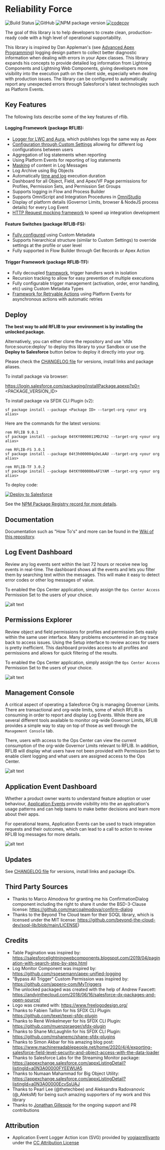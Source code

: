 # Reliability Force

![Build Status](https://img.shields.io/circleci/build/github/j-fischer/rflib/master) ![GitHub](https://img.shields.io/github/license/j-fischer/rflib) ![NPM package version](https://shields.io/npm/v/rflib) [![codecov](https://codecov.io/gh/j-fischer/rflib/branch/master/graph/badge.svg)](https://codecov.io/gh/j-fischer/rflib)

The goal of this library is to help developers to create clean, production-ready code with a high level of operational supportability.

This library is inspired by Dan Appleman's (see [Advanced Apex Programming](https://www.amazon.com/gp/product/1936754126/ref=as_li_tl?ie=UTF8&tag=apexbook-20&camp=1789&creative=9325&linkCode=as2&creativeASIN=1936754126&linkId=2e3446c23a7a7cc6c947ec1bb2480434))
logging design pattern to collect better diagnostic information when dealing with errors in your Apex classes. This library expands
his concepts to provide detailed log information from Lightning Components and Lightning Web Components, giving developers more visibility
into the execution path on the client side, especially when dealing with production issues. The library can be configured to
automatically report any unexpected errors through Salesforce's latest technologies such as Platform Events.

## Key Features

The following lists describe some of the key features of rflib.

#### Logging Framework (package RFLIB):

- [Logger for LWC and Aura](https://github.com/j-fischer/rflib/wiki/Getting-Started-with-Logging), which publishes logs the same way as Apex
- [Configuration through Custom Settings](https://github.com/j-fischer/rflib/wiki/Logger-Settings) allowing for different log configurations between users
- Aggregation of log statements when reporting
- Using Platform Events for reporting of log statements
- [Masking](https://github.com/j-fischer/rflib/wiki/Masking-Log-Messages) of content in Log Messages
- Log Archive using Big Objects
- Automatically [time and log](https://github.com/j-fischer/rflib/wiki/Getting-Started-with-the-Log-Timer) execution duration
- Dashboard for all Object, Field, and Apex/VF Page permissions for Profiles, Permission Sets, and Permission Set Groups
- Supports logging in Flow and Process Builder
- Supports OmniScript and Integration Procedures in [OmniStudio](https://github.com/j-fischer/rflib/wiki/Getting-Started-with-Logging-in-OmniStudio)
- Display of platform details (Governor Limits, browser & NodeJS process details) for every Log Event
- [HTTP Request mocking framework](https://github.com/j-fischer/rflib/wiki/Getting-Started-with-Salesforce-Functions) to speed up integration development

#### Feature Switches (package RFLIB-FS):

- [Fully configured](https://github.com/j-fischer/rflib/wiki/Getting-Started-with-Feature-Switches) using Custom Metadata
- Supports hierarchical structure (similar to Custom Settings) to override settings at the profile or user level
- Fully supported in Flow Builder through Get Records or Apex Action

#### Trigger Framework (package RFLIB-TF):

- Fully decoupled [framework](https://github.com/j-fischer/rflib/wiki/Getting-Started-with-the-Trigger-Framework), trigger handlers work in isolation
- Recursion tracking to allow for easy prevention of multiple executions
- Fully configurable trigger management (activation, order, error handling, etc) using Custom Metadata Types
- [Framework for Retryable Actions](https://github.com/j-fischer/rflib/wiki/Getting-Started-with-Retryable-Actions) using Platform Events for asynchronous actions with automatic retries

## Deploy

**The best way to add RFLIB to your environment is by installing the unlocked package.**

Alternatively, you can either clone the repository and use 'sfdx force:source:deploy' to deploy this library to your Sandbox or use the **Deploy to Salesforce**
button below to deploy it directly into your org.

Please check the [CHANGELOG file](https://github.com/j-fischer/rflib/blob/master/CHANGELOG.md) for versions, install links and package aliases.

To install package via browser:

https://login.salesforce.com/packaging/installPackage.apexp?p0=<PACKAGE_VERSION_ID>

To install package via SFDX CLI Plugin (v2):

```
sf package install --package <Package ID> --target-org <your org alias>
```

Here are the commands for the latest versions:

```
rem RFLIB 9.0.1
sf package install --package 04tKY0000011MDJYA2 --target-org <your org alias>

rem RFLIB-FS 3.0.1
sf package install --package 04t3h000004pOeLAAU --target-org <your org alias>

rem RFLIB-TF 3.0.2
sf package install --package 04tKY000000xAF1YAM --target-org <your org alias>
```

To deploy code:

<a href="https://githubsfdeploy.herokuapp.com/?owner=j-fischer&repo=rflib&ref=master">
  <img alt="Deploy to Salesforce"
       src="https://raw.githubusercontent.com/afawcett/githubsfdeploy/master/src/main/webapp/resources/img/deploy.png">
</a>

See the [NPM Package Registry record for more details](https://www.npmjs.com/package/rflib).

## Documentation

Documentation such as "How To's" and more can be found in the [Wiki of this repository](https://github.com/j-fischer/rflib/wiki).

## Log Event Dashboard

Review any log events sent within the last 72 hours or receive new log events in real-time. The dashboard shows all the events and lets you
filter them by searching text within the messages. This will make it easy to detect error codes or other log messages of value.

To enabled the Ops Center application, simply assign the `Ops Center Access` Permission Set to the users of your choice.

![alt text](https://github.com/j-fischer/rflib/blob/master/screenshots/Log_Monitor_Dashboard.gif 'Log Monitor Dashboard')

## Permissions Explorer

Review object and field permissions for profiles and permission Sets easily within the same user interface. Many problems encountered in an org trace back
to access issues. Using the Setup interface to review access for users is pretty inefficient. This dashboard provides access to all profiles and permissions
and allows for quick filtering of the results.

To enabled the Ops Center application, simply assign the `Ops Center Access` Permission Set to the users of your choice.

![alt text](https://github.com/j-fischer/rflib/blob/master/screenshots/Permission_Explorer.gif 'Permissions Explorer')

## Management Console

A critical aspect of operating a Salesforce Org is managing Governor Limits. There are transactional and org-wide limits, some of which RFLIB is consuming
in order to report and display Log Events. While there are several different tools available to monitor org-wide Governor Limits, RFLIB provides a simple
way to stay on top of those as well through the `Management Console` tab.

There, users with access to the Ops Center can view the current consumption of the org-wide Governor Limits relevant to RFLIB. In addition, RFLIB will
display what users have not been provided with Permission Set to enable client logging and what users are assigned access to the Ops Center.

![alt text](https://github.com/j-fischer/rflib/blob/master/screenshots/Management_Console.png 'Management Console')

## Application Event Dashboard

Whether a product owner wants to understand feature adoption or user behaviour, [Application Events](https://github.com/j-fischer/rflib/wiki/Getting-Started-with-Application-Events) provide visibility into the an
application's usage patterns and can help teams to make better decisions and learn more about their apps.

For operational teams, Application Events can be used to track integration requests and their outcomes, which can lead to a call to action to review
RFLIB log messages for more details.

![alt text](https://github.com/j-fischer/rflib/blob/master/screenshots/Application_Event_Dashboard.jpg 'Application Event Dashboard')

## Updates

See [CHANGELOG file](https://github.com/j-fischer/rflib/blob/master/CHANGELOG.md) for versions, install links and package IDs.

## Third Party Sources

- Thanks to Marco Almodova for granting me his ConfirmationDialog component including the right to share it under the BSD-3-Clause license: https://github.com/marcoalmodova/confirm-dialog
- Thanks to the Beyond The Cloud team for their SOQL library, which is licensed under the MIT license: https://github.com/beyond-the-cloud-dev/soql-lib/blob/main/LICENSE)

## Credits

- Table Pagination was inspired by: https://salesforcelightningwebcomponents.blogspot.com/2019/04/pagination-with-search-step-by-step.html
- Log Monitor Component was inspired by: https://github.com/rsoesemann/apex-unified-logging
- "Bypass All Trigger" Custom Permission was inspired by: https://github.com/appero-com/MyTriggers
- The unlocked packaged was created with the help of Andrew Fawcett: https://andyinthecloud.com/2018/06/16/salesforce-dx-packages-and-open-source/
- Logo was created with: https://www.freelogodesign.org/
- Thanks to Fabien Taillon for his SFDX CLI Plugin: https://github.com/texei/texei-sfdx-plugin
- Thanks to René Winkelmeyer for his SFDX CLI Plugin: https://github.com/muenzpraeger/sfdx-plugin
- Thanks to Shane McLaughlin for his SFDX CLI Plugin: https://github.com/mshanemc/shane-sfdx-plugins
- Thanks to Simon Akbar for his amazing blog post: https://www.machinereadablepeople.net/home/2020/4/4/exporting-salesforce-field-level-security-and-object-access-with-the-data-loader
- Thanks to Salesforce Labs for the Streaming Monitor package: https://appexchange.salesforce.com/appxListingDetail?listingId=a0N3A00000FYEEWUA5
- Thanks to Numaan Mahammad for Big Object Utility: https://appexchange.salesforce.com/appxListingDetail?listingId=a0N3A00000EcvSsUAJ
- Thanks to Pearl Lee (@thetechbee) and Aleksandra Radovanovic (@\_AleksM) for being such amazing supporters of my work and this library
- Thanks to [Jonathan Gillespie](https://github.com/jongpie) for the ongoing support and PR contributions

## Attribution

- Application Event Logger Action icon (SVG) provided by [yogiaprelliyanto](https://www.svgrepo.com/author/yogiaprelliyanto/) under the [CC Attribution License](https://www.svgrepo.com/page/licensing#CC%20Attribution)
